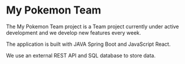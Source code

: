 # My Pokemon Team
The My Pokemon Team project is a Team project currently under active development and we develop new features every week.

The application is built with JAVA Spring Boot and JavaScript React.

We use an external REST API and SQL database to store data.